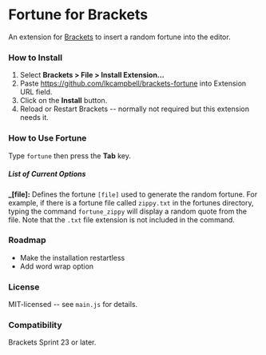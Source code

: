 # Fortune for Brackets
An extension for [Brackets](https://github.com/adobe/brackets/) to insert a
random fortune into the editor.

### How to Install
1. Select **Brackets > File > Install Extension...**
2. Paste https://github.com/lkcampbell/brackets-fortune into Extension URL field.
3. Click on the **Install** button.
4. Reload or Restart Brackets -- normally not required but this extension
needs it.

### How to Use Fortune
Type `fortune` then press the **Tab** key.

##### List of Current Options
**_[file]:** Defines the fortune `[file]` used to generate the random
fortune.  For example, if there is a fortune file called `zippy.txt` in the fortunes
directory, typing the command `fortune_zippy` will display a random quote from the
file.  Note that the `.txt` file extension is not included in the command.

### Roadmap
* Make the installation restartless
* Add word wrap option

### License
MIT-licensed -- see `main.js` for details.

### Compatibility
Brackets Sprint 23 or later.
